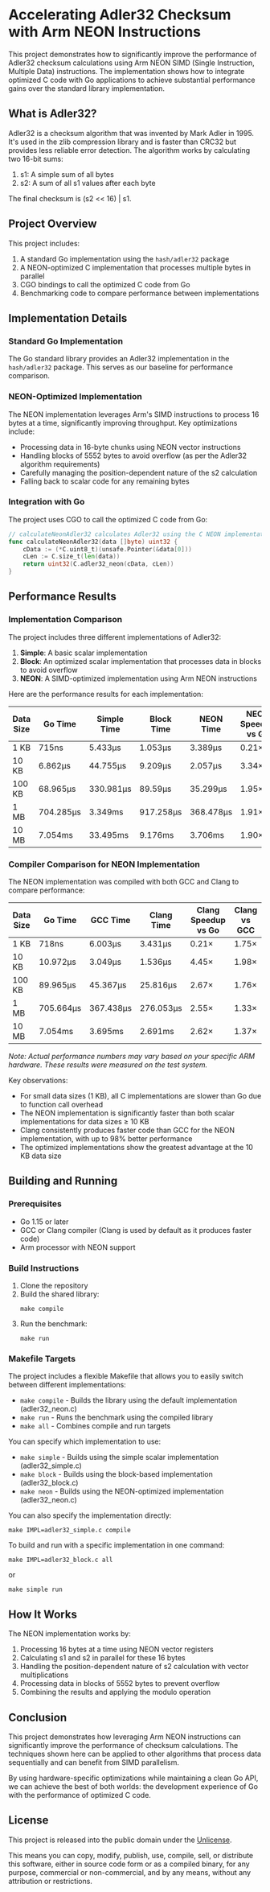 # Accelerating Adler32 Checksum with Arm NEON Instructions

This project demonstrates how to significantly improve the performance of Adler32 checksum calculations using Arm NEON SIMD (Single Instruction, Multiple Data) instructions. The implementation shows how to integrate optimized C code with Go applications to achieve substantial performance gains over the standard library implementation.

## What is Adler32?

Adler32 is a checksum algorithm that was invented by Mark Adler in 1995. It's used in the zlib compression library and is faster than CRC32 but provides less reliable error detection. The algorithm works by calculating two 16-bit sums:

1. s1: A simple sum of all bytes
2. s2: A sum of all s1 values after each byte

The final checksum is (s2 << 16) | s1.

## Project Overview

This project includes:

1. A standard Go implementation using the `hash/adler32` package
2. A NEON-optimized C implementation that processes multiple bytes in parallel
3. CGO bindings to call the optimized C code from Go
4. Benchmarking code to compare performance between implementations

## Implementation Details

### Standard Go Implementation

The Go standard library provides an Adler32 implementation in the `hash/adler32` package. This serves as our baseline for performance comparison.

### NEON-Optimized Implementation

The NEON implementation leverages Arm's SIMD instructions to process 16 bytes at a time, significantly improving throughput. Key optimizations include:

- Processing data in 16-byte chunks using NEON vector instructions
- Handling blocks of 5552 bytes to avoid overflow (as per the Adler32 algorithm requirements)
- Carefully managing the position-dependent nature of the s2 calculation
- Falling back to scalar code for any remaining bytes

### Integration with Go

The project uses CGO to call the optimized C code from Go:

```go
// calculateNeonAdler32 calculates Adler32 using the C NEON implementation
func calculateNeonAdler32(data []byte) uint32 {
    cData := (*C.uint8_t)(unsafe.Pointer(&data[0]))
    cLen := C.size_t(len(data))
    return uint32(C.adler32_neon(cData, cLen))
}
```

## Performance Results

### Implementation Comparison

The project includes three different implementations of Adler32:

1. **Simple**: A basic scalar implementation
2. **Block**: An optimized scalar implementation that processes data in blocks to avoid overflow
3. **NEON**: A SIMD-optimized implementation using Arm NEON instructions

Here are the performance results for each implementation:

| Data Size | Go Time | Simple Time | Block Time | NEON Time | NEON Speedup vs Go |
|-----------|---------|-------------|------------|-----------|-------------------|
| 1 KB      | 715ns   | 5.433µs     | 1.053µs    | 3.389µs   | 0.21×             |
| 10 KB     | 6.862µs | 44.755µs    | 9.209µs    | 2.057µs   | 3.34×             |
| 100 KB    | 68.965µs| 330.981µs   | 89.59µs    | 35.299µs  | 1.95×             |
| 1 MB      | 704.285µs| 3.349ms    | 917.258µs  | 368.478µs | 1.91×             |
| 10 MB     | 7.054ms | 33.495ms    | 9.176ms    | 3.706ms   | 1.90×             |

### Compiler Comparison for NEON Implementation

The NEON implementation was compiled with both GCC and Clang to compare performance:

| Data Size | Go Time | GCC Time | Clang Time | Clang Speedup vs Go | Clang vs GCC |
|-----------|---------|----------|------------|---------------------|-------------|
| 1 KB      | 718ns   | 6.003µs  | 3.431µs    | 0.21×               | 1.75×       |
| 10 KB     | 10.972µs| 3.049µs  | 1.536µs    | 4.45×               | 1.98×       |
| 100 KB    | 89.965µs| 45.367µs | 25.816µs   | 2.67×               | 1.76×       |
| 1 MB      | 705.664µs| 367.438µs| 276.053µs | 2.55×               | 1.33×       |
| 10 MB     | 7.054ms | 3.695ms  | 2.691ms    | 2.62×               | 1.37×       |

*Note: Actual performance numbers may vary based on your specific ARM hardware. These results were measured on the test system.*

Key observations:
- For small data sizes (1 KB), all C implementations are slower than Go due to function call overhead
- The NEON implementation is significantly faster than both scalar implementations for data sizes ≥ 10 KB
- Clang consistently produces faster code than GCC for the NEON implementation, with up to 98% better performance
- The optimized implementations show the greatest advantage at the 10 KB data size

## Building and Running

### Prerequisites

- Go 1.15 or later
- GCC or Clang compiler (Clang is used by default as it produces faster code)
- Arm processor with NEON support

### Build Instructions

1. Clone the repository
2. Build the shared library:
   ```
   make compile
   ```
3. Run the benchmark:
   ```
   make run
   ```

### Makefile Targets

The project includes a flexible Makefile that allows you to easily switch between different implementations:

- `make compile` - Builds the library using the default implementation (adler32_neon.c)
- `make run` - Runs the benchmark using the compiled library
- `make all` - Combines compile and run targets

You can specify which implementation to use:

- `make simple` - Builds using the simple scalar implementation (adler32_simple.c)
- `make block` - Builds using the block-based implementation (adler32_block.c)
- `make neon` - Builds using the NEON-optimized implementation (adler32_neon.c)

You can also specify the implementation directly:
```
make IMPL=adler32_simple.c compile
```

To build and run with a specific implementation in one command:
```
make IMPL=adler32_block.c all
```
or
```
make simple run
```

## How It Works

The NEON implementation works by:

1. Processing 16 bytes at a time using NEON vector registers
2. Calculating s1 and s2 in parallel for these 16 bytes
3. Handling the position-dependent nature of s2 calculation with vector multiplications
4. Processing data in blocks of 5552 bytes to prevent overflow
5. Combining the results and applying the modulo operation

## Conclusion

This project demonstrates how leveraging Arm NEON instructions can significantly improve the performance of checksum calculations. The techniques shown here can be applied to other algorithms that process data sequentially and can benefit from SIMD parallelism.

By using hardware-specific optimizations while maintaining a clean Go API, we can achieve the best of both worlds: the development experience of Go with the performance of optimized C code.

## License

This project is released into the public domain under the [Unlicense](LICENSE).

This means you can copy, modify, publish, use, compile, sell, or distribute this software, either in source code form or as a compiled binary, for any purpose, commercial or non-commercial, and by any means, without any attribution or restrictions.
